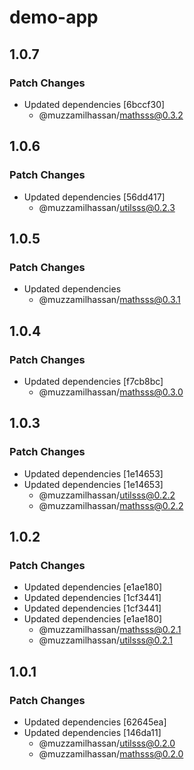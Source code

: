 # demo-app

## 1.0.7

### Patch Changes

- Updated dependencies [6bccf30]
  - @muzzamilhassan/mathsss@0.3.2

## 1.0.6

### Patch Changes

- Updated dependencies [56dd417]
  - @muzzamilhassan/utilsss@0.2.3

## 1.0.5

### Patch Changes

- Updated dependencies
  - @muzzamilhassan/mathsss@0.3.1

## 1.0.4

### Patch Changes

- Updated dependencies [f7cb8bc]
  - @muzzamilhassan/mathsss@0.3.0

## 1.0.3

### Patch Changes

- Updated dependencies [1e14653]
- Updated dependencies [1e14653]
  - @muzzamilhassan/utilsss@0.2.2
  - @muzzamilhassan/mathsss@0.2.2

## 1.0.2

### Patch Changes

- Updated dependencies [e1ae180]
- Updated dependencies [1cf3441]
- Updated dependencies [1cf3441]
- Updated dependencies [e1ae180]
  - @muzzamilhassan/mathsss@0.2.1
  - @muzzamilhassan/utilsss@0.2.1

## 1.0.1

### Patch Changes

- Updated dependencies [62645ea]
- Updated dependencies [146da11]
  - @muzzamilhassan/utilsss@0.2.0
  - @muzzamilhassan/mathsss@0.2.0
